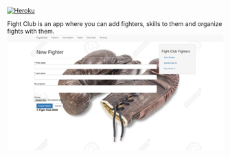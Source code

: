 [![Heroku](https://heroku-badge.herokuapp.com/?app=fierce-sea-74236)](https://fierce-sea-74236.herokuapp.com/)

Fight Club is an app where you can add fighters, skills to them and organize fights with them.
![alt text](app/assets/images/fight_club.jpg "Screen 0")
